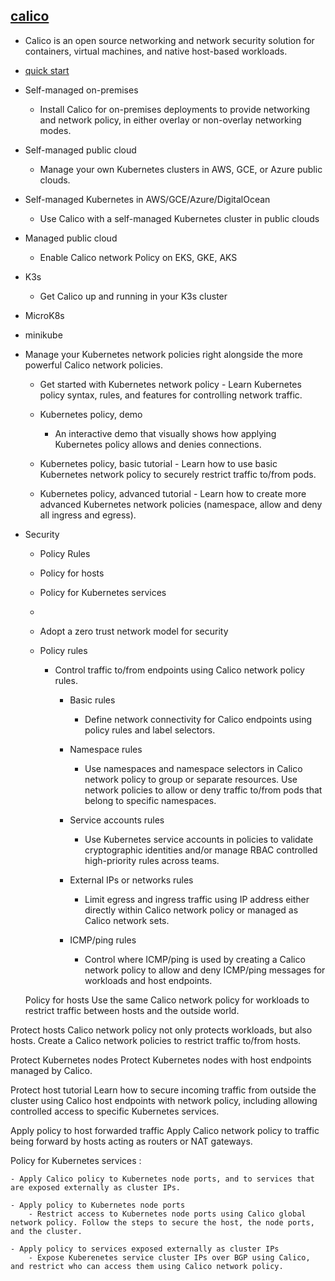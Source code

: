 
## [calico](https://www.projectcalico.org/)

- Calico is an open source networking and network security solution for containers, 
  virtual machines, and native host-based workloads.


- [quick start](https://docs.projectcalico.org/getting-started/kubernetes/quickstart)


- Self-managed on-premises
  - Install Calico for on-premises deployments to provide networking and network policy, 
    in either overlay or non-overlay networking modes.

- Self-managed public cloud
    - Manage your own Kubernetes clusters in AWS, GCE, or Azure public clouds.

- Self-managed Kubernetes in AWS/GCE/Azure/DigitalOcean
    - Use Calico with a self-managed Kubernetes cluster in public clouds

- Managed public cloud
    - Enable Calico network Policy on EKS, GKE, AKS

- K3s  
    - Get Calico up and running in your K3s cluster
- MicroK8s
- minikube 


- Manage your Kubernetes network policies right alongside the more powerful Calico network policies.

    - Get started with Kubernetes network policy
            - Learn Kubernetes policy syntax, rules, and features for controlling network traffic.

    - Kubernetes policy, demo
         - An interactive demo that visually shows how applying Kubernetes policy allows and denies connections.

    - Kubernetes policy, basic tutorial
            - Learn how to use basic Kubernetes network policy to securely restrict traffic to/from pods.

    - Kubernetes policy, advanced tutorial
            - Learn how to create more advanced Kubernetes network policies
             (namespace, allow and deny all ingress and egress).





- Security 
    - Policy Rules
    - Policy for hosts
    - Policy for Kubernetes services
    - 

    - Adopt a zero trust network model for security
    - Policy rules
        - Control traffic to/from endpoints using Calico network policy rules.
            -  Basic rules
                - Define network connectivity for Calico endpoints using policy rules and label selectors.

            - Namespace rules
                - Use namespaces and namespace selectors in Calico network policy to group or separate resources. 
                  Use network policies to allow or deny traffic to/from pods that belong to specific namespaces.

            - Service accounts rules
                - Use Kubernetes service accounts in policies to validate cryptographic identities and/or 
                  manage RBAC   controlled high-priority rules across teams.

            - External IPs or networks rules
                - Limit egress and ingress traffic using IP address either directly within Calico network policy or 
                  managed as Calico network sets.

            - ICMP/ping rules
                 - Control where ICMP/ping is used by creating a Calico network policy to allow and deny ICMP/ping   messages for workloads and host endpoints.

    
    Policy for hosts
Use the same Calico network policy for workloads to restrict traffic between hosts and the outside world.

Protect hosts
Calico network policy not only protects workloads, but also hosts. Create a Calico network policies to restrict traffic to/from hosts.

Protect Kubernetes nodes
Protect Kubernetes nodes with host endpoints managed by Calico.

Protect host tutorial
Learn how to secure incoming traffic from outside the cluster using Calico host endpoints with network policy, including allowing controlled access to specific Kubernetes services.

Apply policy to host forwarded traffic
Apply Calico network policy to traffic being forward by hosts acting as routers or NAT gateways.




Policy for Kubernetes services :

    - Apply Calico policy to Kubernetes node ports, and to services that are exposed externally as cluster IPs.

    - Apply policy to Kubernetes node ports
        - Restrict access to Kubernetes node ports using Calico global network policy. Follow the steps to secure the host, the node ports, and the cluster.

    - Apply policy to services exposed externally as cluster IPs
        - Expose Kuberenetes service cluster IPs over BGP using Calico, and restrict who can access them using Calico network policy.



